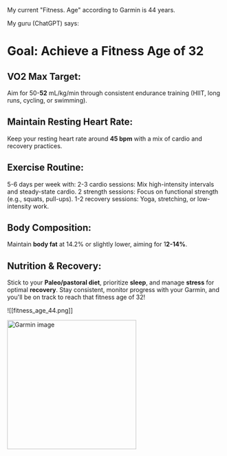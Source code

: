 My current "Fitness. Age" according to Garmin is 44 years.

My guru (ChatGPT) says:
# Goal: Achieve a Fitness Age of 32

## VO2 Max Target:

Aim for 50-**52** mL/kg/min through consistent endurance training (HIIT, long runs, cycling, or swimming).

## Maintain Resting Heart Rate:

Keep your resting heart rate around **45 bpm** with a mix of cardio and recovery practices.
## Exercise Routine:

5-6 days per week with:
2-3 cardio sessions: Mix high-intensity intervals and steady-state cardio.
2 strength sessions: Focus on functional strength (e.g., squats, pull-ups).
1-2 recovery sessions: Yoga, stretching, or low-intensity work.
## Body Composition:

Maintain **body fat** at 14.2% or slightly lower, aiming for 1**2-14%**.
## Nutrition & Recovery:

Stick to your **Paleo/pastoral diet**, prioritize **sleep**, and manage **stress** for optimal **recovery**.
Stay consistent, monitor progress with your Garmin, and you'll be on track to reach that fitness age of 32!


![[fitness_age_44.png]]



<img 
src="https://ukidlucas.github.io/images/fitness_age_44.png" 
alt="Garmin image" 
width="300" />





